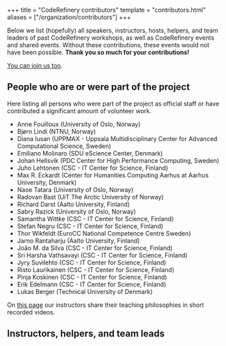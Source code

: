 +++
title = "CodeRefinery contributors"
template = "contributors.html"
aliases = ["/organization/contributors"]
+++

Below we list (hopefully) all speakers, instructors, hosts, helpers, and
team leaders of past CodeRefinery workshops, as well as CodeRefinery events
and shared events. Without these contributions, these events would not have been possible.
**Thank you so much for your contributions!**

[You can join us too](@/join/individuals.md).

## People who are or were part of the project

Here listing all persons who were part of the project as official staff or have
contributed a significant amount of volunteer work.

- Anne Fouilloux (University of Oslo, Norway)
- Bjørn Lindi (NTNU, Norway)
- Diana Iusan (UPPMAX - Uppsala Multidisciplinary Center for Advanced Computational Science, Sweden)
- Emiliano Molinaro (SDU eScience Center, Denmark)
- Johan Hellsvik (PDC Center for High Performance Computing, Sweden)
- Juho Lehtonen (CSC - IT Center for Science, Finland)
- Max R. Eckardt (Center for Humanities Computing Aarhus at Aarhus University, Denmark)
- Naoe Tatara (University of Oslo, Norway)
- Radovan Bast (UiT The Arctic University of Norway)
- Richard Darst (Aalto University, Finland)
- Sabry Razick (University of Oslo, Norway)
- Samantha Wittke (CSC - IT Center for Science, Finland)
- Stefan Negru (CSC - IT Center for Science, Finland)
- Thor Wikfeldt (EuroCC National Competence Centre Sweden)
- Jarno Rantaharju (Aalto University, Finland)
- João M. da Silva (CSC - IT Center for Science, Finland)
- Sri Harsha Vathsavayi (CSC - IT Center for Science, Finland)
- Jyry Suvilehto (CSC - IT Center for Science, Finland)
- Risto Laurikainen (CSC - IT Center for Science, Finland)
- Pinja Koskinen (CSC - IT Center for Science, Finland)
- Erik Edelmann (CSC - IT Center for Science, Finland)
- Lukas Berger (Technical University of Denmark)

On [this page](https://coderefinery.github.io/instructor-training/02-teaching-philosophies/)
our instructors share their teaching philosophies in short recorded videos.


## Instructors, helpers, and team leads
